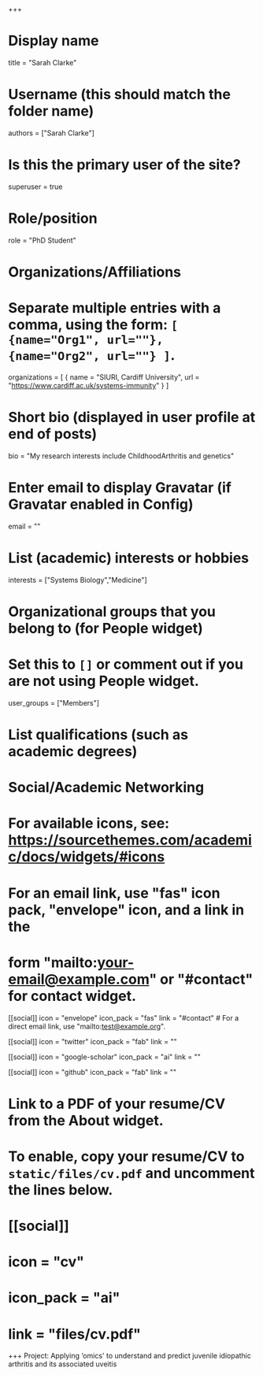 +++
# Display name
title = "Sarah Clarke"

# Username (this should match the folder name)
authors = ["Sarah Clarke"]

# Is this the primary user of the site?
superuser = true

# Role/position
role = "PhD Student"

# Organizations/Affiliations
#   Separate multiple entries with a comma, using the form: `[ {name="Org1", url=""}, {name="Org2", url=""} ]`.
organizations = [ { name = "SIURI, Cardiff University", url = "https://www.cardiff.ac.uk/systems-immunity" } ]

# Short bio (displayed in user profile at end of posts)
bio = "My research interests include ChildhoodArthritis and genetics"

# Enter email to display Gravatar (if Gravatar enabled in Config)
email = ""

# List (academic) interests or hobbies
interests = ["Systems Biology","Medicine"]

# Organizational groups that you belong to (for People widget)
#   Set this to `[]` or comment out if you are not using People widget.
user_groups = ["Members"]

# List qualifications (such as academic degrees)


# Social/Academic Networking
# For available icons, see: https://sourcethemes.com/academic/docs/widgets/#icons
#   For an email link, use "fas" icon pack, "envelope" icon, and a link in the
#   form "mailto:your-email@example.com" or "#contact" for contact widget.

[[social]]
  icon = "envelope"
  icon_pack = "fas"
  link = "#contact"  # For a direct email link, use "mailto:test@example.org".

[[social]]
  icon = "twitter"
  icon_pack = "fab"
  link = ""

[[social]]
  icon = "google-scholar"
  icon_pack = "ai"
  link = ""

[[social]]
  icon = "github"
  icon_pack = "fab"
  link = ""

# Link to a PDF of your resume/CV from the About widget.
# To enable, copy your resume/CV to `static/files/cv.pdf` and uncomment the lines below.
# [[social]]
#   icon = "cv"
#   icon_pack = "ai"
#   link = "files/cv.pdf"

+++
Project:
Applying ‘omics' to understand and predict juvenile idiopathic arthritis and its associated uveitis


